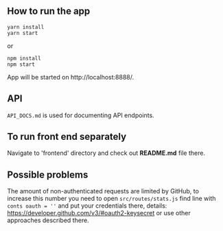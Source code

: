 ## How to run the app
```
yarn install
yarn start
```
or 
```
npm install
npm start
```
App will be started on http://localhost:8888/.

## API
`API_DOCS.md` is used for documenting API endpoints.

## To run front end separately
Navigate to 'frontend' directory and check out **README.md** file there. 

## Possible problems
The amount of non-authenticated requests are limited by GitHub,
 to increase this number you need to open `src/routes/stats.js` find line with `conts oauth = ''`
  and put your credentials there, details: https://developer.github.com/v3/#oauth2-keysecret 
  or use other approaches described there.
